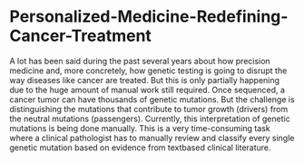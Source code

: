 # Personalized-Medicine-Redefining-Cancer-Treatment
A lot has been said during the past several years about how precision medicine and, more concretely, how genetic testing is going to disrupt the way diseases like cancer are treated. But this is only partially happening due to the huge amount of manual work still required. Once sequenced, a cancer tumor can have thousands of genetic mutations. But the challenge is distinguishing the mutations that contribute to tumor growth (drivers) from the neutral mutations (passengers). Currently, this interpretation of genetic mutations is being done manually. This is a very time-consuming task where a clinical pathologist has to manually review and classify every single genetic mutation based on evidence from textbased clinical literature.

